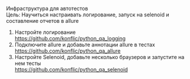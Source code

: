 Инфраструктура для автотестов  
Цель: Научиться настраивать логирование, запуск на selenoid и составление отчетов в allure
1. Настройте логирование  
https://github.com/konflic/python_qa_logging
2. Подключите allure и добавьте аннотации allure в тестах  
https://github.com/konflic/python_qa_allure
3. Настройте Selenoid, добавьте несколько браузеров и запустите на нем тесты  
https://github.com/konflic/python_qa_selenoid